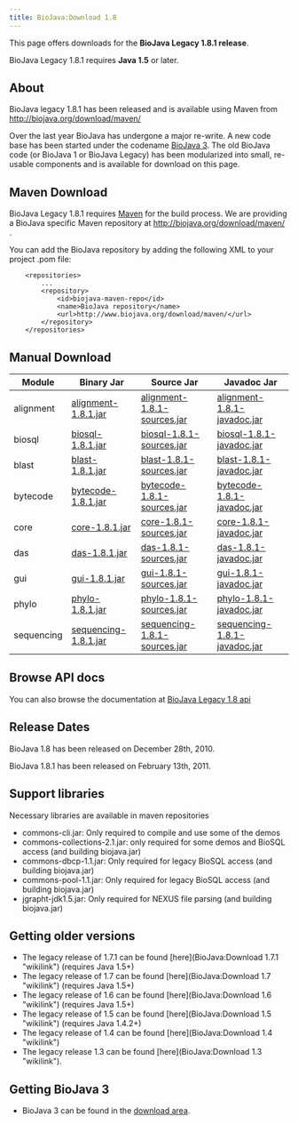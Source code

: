 ```yaml
---
title: BioJava:Download 1.8
---
```


This page offers downloads for the <b>BioJava Legacy 1.8.1 release</b>.

BioJava Legacy 1.8.1 requires <b>Java 1.5</b> or later.

About
-----

BioJava legacy 1.8.1 has been released and is available using Maven from
<http://biojava.org/download/maven/>

Over the last year BioJava has undergone a major re-write. A new code
base has been started under the codename [BioJava
3](BioJava:Download "wikilink"). The old BioJava code (or BioJava 1 or
BioJava Legacy) has been modularized into small, re-usable components
and is available for download on this page.

Maven Download
--------------

BioJava Legacy 1.8.1 requires [Maven](http://maven.apache.org/) for the
build process. We are providing a BioJava specific Maven repository at
<http://biojava.org/download/maven/> .

You can add the BioJava repository by adding the following XML to your
project .pom file:

        <repositories>
            ...
            <repository>
                <id>biojava-maven-repo</id>
                <name>BioJava repository</name>
                <url>http://www.biojava.org/download/maven/</url>           
            </repository>
        </repositories>

Manual Download
---------------

| Module     | Binary Jar                                                                                                  | Source Jar                                                                                                                  | Javadoc Jar                                                                                                                 |
|------------|-------------------------------------------------------------------------------------------------------------|-----------------------------------------------------------------------------------------------------------------------------|-----------------------------------------------------------------------------------------------------------------------------|
| alignment  | [alignment-1.8.1.jar](http://biojava.org/download/maven/org/biojava/alignment/1.8.1/alignment-1.8.1.jar)    | [alignment-1.8.1-sources.jar](http://biojava.org/download/maven/org/biojava/alignment/1.8.1/alignment-1.8.1-sources.jar)    | [alignment-1.8.1-javadoc.jar](http://biojava.org/download/maven/org/biojava/alignment/1.8.1/alignment-1.8.1-javadoc.jar)    |
| biosql     | [biosql-1.8.1.jar](http://biojava.org/download/maven/org/biojava/biosql/1.8.1/biosql-1.8.1.jar)             | [biosql-1.8.1-sources.jar](http://biojava.org/download/maven/org/biojava/biosql/1.8.1/biosql-1.8.1-sources.jar)             | [biosql-1.8.1-javadoc.jar](http://biojava.org/download/maven/org/biojava/biosql/1.8.1/biosql-1.8.1-javadoc.jar)             |
| blast      | [blast-1.8.1.jar](http://biojava.org/download/maven/org/biojava/blast/1.8.1/blast-1.8.1.jar)                | [blast-1.8.1-sources.jar](http://biojava.org/download/maven/org/biojava/blast/1.8.1/blast-1.8.1-sources.jar)                | [blast-1.8.1-javadoc.jar](http://biojava.org/download/maven/org/biojava/blast/1.8.1/blast-1.8.1-javadoc.jar)                |
| bytecode   | [bytecode-1.8.1.jar](http://biojava.org/download/maven/org/biojava/bytecode/1.8.1/bytecode-1.8.1.jar)       | [bytecode-1.8.1-sources.jar](http://biojava.org/download/maven/org/biojava/bytecode/1.8.1/bytecode-1.8.1-sources.jar)       | [bytecode-1.8.1-javadoc.jar](http://biojava.org/download/maven/org/biojava/bytecode/1.8.1/bytecode-1.8.1-javadoc.jar)       |
| core       | [core-1.8.1.jar](http://biojava.org/download/maven/org/biojava/core/1.8.1/core-1.8.1.jar)                   | [core-1.8.1-sources.jar](http://biojava.org/download/maven/org/biojava/core/1.8.1/core-1.8.1-sources.jar)                   | [core-1.8.1-javadoc.jar](http://biojava.org/download/maven/org/biojava/core/1.8.1/core-1.8.1-javadoc.jar)                   |
| das        | [das-1.8.1.jar](http://biojava.org/download/maven/org/biojava/das/1.8.1/das-1.8.1.jar)                      | [das-1.8.1-sources.jar](http://biojava.org/download/maven/org/biojava/das/1.8.1/das-1.8.1-sources.jar)                      | [das-1.8.1-javadoc.jar](http://biojava.org/download/maven/org/biojava/das/1.8.1/das-1.8.1-javadoc.jar)                      |
| gui        | [gui-1.8.1.jar](http://biojava.org/download/maven/org/biojava/gui/1.8.1/gui-1.8.1.jar)                      | [gui-1.8.1-sources.jar](http://biojava.org/download/maven/org/biojava/gui/1.8.1/gui-1.8.1-sources.jar)                      | [gui-1.8.1-javadoc.jar](http://biojava.org/download/maven/org/biojava/gui/1.8.1/gui-1.8.1-javadoc.jar)                      |
| phylo      | [phylo-1.8.1.jar](http://biojava.org/download/maven/org/biojava/phylo/1.8.1/phylo-1.8.1.jar)                | [phylo-1.8.1-sources.jar](http://biojava.org/download/maven/org/biojava/phylo/1.8.1/phylo-1.8.1-sources.jar)                | [phylo-1.8.1-javadoc.jar](http://biojava.org/download/maven/org/biojava/phylo/1.8.1/phylo-1.8.1-javadoc.jar)                |
| sequencing | [sequencing-1.8.1.jar](http://biojava.org/download/maven/org/biojava/sequencing/1.8.1/sequencing-1.8.1.jar) | [sequencing-1.8.1-sources.jar](http://biojava.org/download/maven/org/biojava/sequencing/1.8.1/sequencing-1.8.1-sources.jar) | [sequencing-1.8.1-javadoc.jar](http://biojava.org/download/maven/org/biojava/sequencing/1.8.1/sequencing-1.8.1-javadoc.jar) |

Browse API docs
---------------

You can also browse the documentation at [BioJava Legacy 1.8
api](http://www.biojava.org/docs/api1.8/)

Release Dates
-------------

BioJava 1.8 has been released on December 28th, 2010.

BioJava 1.8.1 has been released on February 13th, 2011.

Support libraries
-----------------

Necessary libraries are available in maven repositories

-   commons-cli.jar: Only required to compile and use some of the demos
-   commons-collections-2.1.jar: only required for some demos and BioSQL
    access (and building biojava.jar)
-   commons-dbcp-1.1.jar: Only required for legacy BioSQL access (and
    building biojava.jar)
-   commons-pool-1.1.jar: Only required for legacy BioSQL access (and
    building biojava.jar)
-   jgrapht-jdk1.5.jar: Only required for NEXUS file parsing (and
    building biojava.jar)

Getting older versions
----------------------

-   The legacy release of 1.7.1 can be found
    [here](BioJava:Download 1.7.1 "wikilink") (requires Java 1.5+)
-   The legacy release of 1.7 can be found
    [here](BioJava:Download 1.7 "wikilink") (requires Java 1.5+)
-   The legacy release of 1.6 can be found
    [here](BioJava:Download 1.6 "wikilink") (requires Java 1.5+)
-   The legacy release of 1.5 can be found
    [here](BioJava:Download 1.5 "wikilink") (requires Java 1.4.2+)
-   The legacy release of 1.4 can be found
    [here](BioJava:Download 1.4 "wikilink")
-   The legacy release 1.3 can be found
    [here](BioJava:Download 1.3 "wikilink").

Getting BioJava 3
-----------------

-   BioJava 3 can be found in the [download
    area](http://www.biojava.org/download/).

